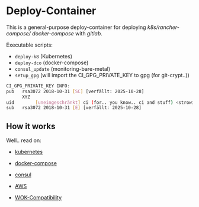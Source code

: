 # Deploy-Container

This is a general-purpose deploy-container for deploying *k8s/rancher-compose/
docker-compose* with *gitlab*.

Executable scripts:

- `deploy-k8` (Kubernetes)
- `deploy-dco` (docker-compose)
- `consul_update` (monitoring-bare-metal)
- `setup_gpg` (will import the CI_GPG_PRIVATE_KEY to gpg (for git-crypt..))

```bash
CI_GPG_PRIVATE_KEY INFO:
pub   rsa3072 2018-10-31 [SC] [verfällt: 2025-10-28]
      XYZ
uid        [uneingeschränkt] ci (for.. you know.. ci and stuff) <strowi@hasnoname.de>
sub   rsa3072 2018-10-31 [E] [verfällt: 2025-10-28]

```

## How it works

Well.. read on:

- [kubernetes](doc/kubernetes.md)
- [docker-compose](doc/docker-compose.md)
- [consul](doc/consul.md)
- [AWS](doc/aws.md)

- [WOK-Compatibility](doc/wok.md)
